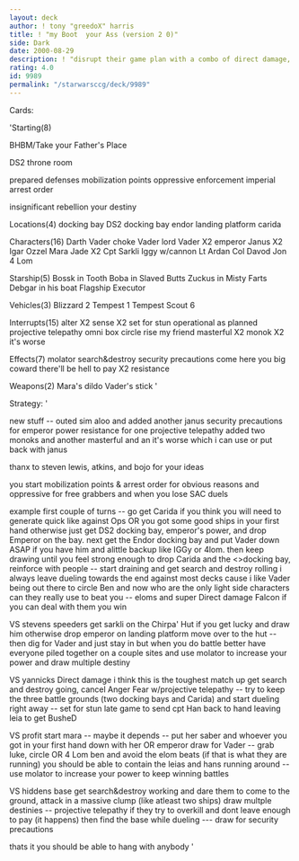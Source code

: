 ```yaml
---
layout: deck
author: ! tony "greedoX" harris
title: ! "my Boot  your Ass (version 2 0)"
side: Dark
date: 2000-08-29
description: ! "disrupt their game plan with a combo of direct damage, drains, monoks, and dueling(late game usually)."
rating: 4.0
id: 9989
permalink: "/starwarsccg/deck/9989"
---
```

Cards: 

'Starting(8)

BHBM/Take your Father's Place

DS2 throne room

prepared defenses
mobilization points
oppressive enforcement
imperial arrest order

insignificant rebellion
your destiny

Locations(4)
 docking bay
DS2 docking bay
endor landing platform
carida

Characters(16)
Darth Vader
choke Vader
lord Vader X2
emperor
Janus X2
Igar
Ozzel
Mara Jade X2
Cpt Sarkli
Iggy w/cannon
Lt Ardan
Col Davod Jon
4 Lom

Starship(5)
Bossk in Tooth
Boba in Slaved Butts
Zuckus in Misty Farts
Debgar in his boat
Flagship Executor

Vehicles(3)
Blizzard 2
Tempest 1
Tempest Scout 6

Interrupts(15)
alter X2
sense X2
set for stun
operational as planned
projective telepathy
omni box
circle
rise my friend
masterful X2
monok X2
it's worse

Effects(7)
molator
search&destroy
security precautions
come here you big coward
there'll be hell to pay X2
resistance

Weapons(2)
Mara's dildo
Vader's stick	'

Strategy: '

new stuff --
outed sim aloo and added another janus
security precautions for emperor power
resistance for one projective telepathy
added two monoks and another masterful
and an it's worse
 which i can use or put back with janus

thanx to steven lewis, atkins, and bojo for your ideas

you start mobilization points & arrest order for obvious reasons and oppressive for free grabbers and when you lose SAC duels


example first couple of turns
-- go get Carida if you think you will need to generate quick like against Ops OR you got some good ships in your first hand otherwise just get DS2 docking bay, emperor's power, and drop Emperor on the bay.
next get the Endor docking bay and put Vader down ASAP if you have him and alittle backup like IGGy or 4lom. then keep drawing until you feel strong enough to drop Carida and the <>docking bay, reinforce with people -- start draining and get search and destroy rolling
i always leave dueling towards the end against most decks cause i like Vader being out there to circle Ben and now who are the only light side characters can they really use to beat you
-- eloms and super Direct damage Falcon
if you can deal with them you win

VS stevens speeders
get sarkli on the Chirpa' Hut if you get lucky and draw him otherwise drop emperor on landing platform move over to the hut -- then dig for Vader and just stay in but when you do battle better have everyone piled together on a couple sites and use molator to increase your power and draw multiple destiny

VS yannicks Direct damage
i think this is the toughest match up
get search and destroy going, cancel Anger Fear w/projective telepathy -- try to keep the three battle grounds (two docking bays and Carida) and start dueling right away -- set for stun late game to send cpt Han back to hand leaving leia to get BusheD

VS profit
start mara -- maybe it depends -- put her saber and whoever you got in your first hand down with her OR emperor draw for Vader -- grab luke, circle OR 4 Lom ben and avoid the elom beats (if that is what they are running) you should be able to contain the leias and hans running around -- use molator to increase your power to keep winning battles

VS hiddens base
get search&destroy working and dare them to come to the ground, attack in a massive clump (like atleast two ships) draw multple destinies -- projective telepathy if they try to overkill and dont leave enough to pay (it happens) then find the base while dueling --- draw for security precautions

thats it you should be able to hang with anybody
'
